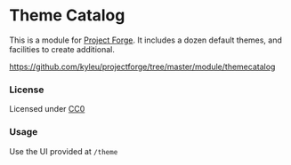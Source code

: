 <!--- Content managed by Project Forge, see [projectforge.md] for details. -->
# Theme Catalog

This is a module for [Project Forge](https://projectforge.dev). It includes a dozen default themes, and facilities to create additional.

https://github.com/kyleu/projectforge/tree/master/module/themecatalog

### License

Licensed under [CC0](https://creativecommons.org/publicdomain/zero/1.0)

### Usage

Use the UI provided at `/theme`
